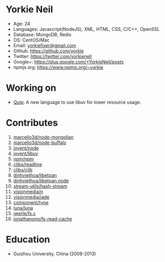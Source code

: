Yorkie Neil
======================================
* Age: 24
* Languages: Javascript(NodeJS), XML, HTML, CSS, C/C++, OpenSSL
* Database: MongoDB, Redis
* OS: CentOS/Mac
* Email: yorkiefixer@gmail.com
* Github: https://github.com/yorkie
* Twitter: https://twitter.com/yorkienell
* Google+: https://plus.google.com/+YorkieNeil/posts
* npmjs.org: https://www.npmjs.org/~yorkie

Working on
======================================
* [Quip](https://github.com/yorkie/quip): A new language to use libuv for lower resource usage.


Contributes
=======================================
1. [marcello3d/node-mongolian](https://github.com/marcello3d/node-mongolian/commits?author=yorkie)
2. [marcello3d/node-buffalo](https://github.com/marcello3d/node-buffalo/commits?author=yorkie)
3. [joyent/node](https://github.com/joyent/node/commits?author=yorkie)
4. [joyent/libuv](https://github.com/joyent/libuv/commits?author=yorkie)
5. [npm/npm](https://github.com/npm/npm/commits?author=yorkie)
6. [clibs/readline](https://github.com/clibs/readline/commits?author=yorkie)
7. [clibs/clib](https://github.com/clibs/clib/commits?author=yorkie)
8. [dinhviethoa/libetpan](https://github.com/dinhviethoa/libetpan/commits?author=yorkie)
9. [dinhviethoa/libetpan.node](https://github.com/dinhviethoa/libetpan.node/commits?author=yorkie)
10. [stream-utils/hash-stream](https://github.com/stream-utils/hash-stream/commits?author=yorkie)
11. [visionmedia/n](https://github.com/visionmedia/n/commits?author=yorkie)
12. [visionmedia/jade](https://github.com/visionmedia/jade/commits?author=yorkie)
13. [component/type](https://github.com/component/type/commits?author=yorkie)
14. [luna/luna](https://github.com/luna/luna/commits?author=yorkie)
15. [jwerle/fs.c](https://github.com/jwerle/fs.c/commits?author=yorkie)
16. [jonathanong/fs-read-cache](https://github.com/jonathanong/fs-read-cache/commits?author=yorkie)

Education
=======================================
* Guizhou University, China (2008-2013)

